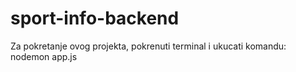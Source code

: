 # sport-info-backend
Za pokretanje ovog projekta, pokrenuti terminal i ukucati komandu: nodemon app.js